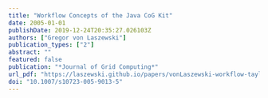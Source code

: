 ```yaml
---
title: "Workflow Concepts of the Java CoG Kit"
date: 2005-01-01
publishDate: 2019-12-24T20:35:27.026103Z
authors: ["Gregor von Laszewski"]
publication_types: ["2"]
abstract: ""
featured: false
publication: "*Journal of Grid Computing*"
url_pdf: "https://laszewski.github.io/papers/vonLaszewski-workflow-taylor-anl.pdf"
doi: "10.1007/s10723-005-9013-5"
---
```


